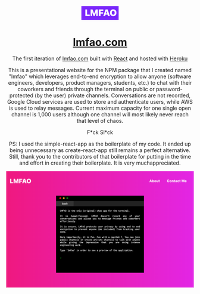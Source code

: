 <div align="center">
  <img alt="Logo" src="https://raw.githubusercontent.com/abdelshok/lmfao/master/assets/images/lmfaoLogo.png" width="100" />
</div>
<h1 align="center">
  <a href="https://vast-ravine-41433.herokuapp.com/" target="_blank">lmfao.com</a>
</h1>
<p align="center">
  The first iteration of <a href="https://vast-ravine-41433.herokuapp.com/" target="_blank">lmfao.com</a> built with <a href="https://reactjs.org/" target="_blank">React</a> and hosted with <a href="https://www.heroku.com/" target="_blank">Heroku</a>
</p>

<p align="center">
  This is a presentational website for the NPM package that I created named "lmfao" which leverages end-to-end encryption to allow anyone (software engineers, developers, product managers, students, etc.) to chat with their coworkers and friends through the terminal on public or password-protected (by the user) private channels. Conversations are not recorded, Google Cloud services are used to store and authenticate users, while AWS is used to relay messages. Current maximum capacity for one single open channel is 1,000 users although one channel will most likely never reach that level of chaos.
</p>

<p align="center">
  F*ck Sl*ck
</p>

<p align="center">
  PS: I used the simple-react-app as the boilerplate of my code. It ended up being unnecessary as create-react-app still remains a perfect alternative. Still, thank you to the contributors of that boilerplate for putting in the time and effort in creating their boilerplate. It is very muchappreciated.
</p>

![demo](https://raw.githubusercontent.com/abdelshok/lmfao/master/assets/images/lmfao.png)